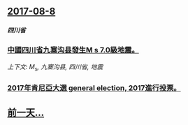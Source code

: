## [2017-08-8](/zh/news/2017/08/8/index.md)

##### 四川省
### [中國四川省九寨沟县發生M s 7.0級地震。 ](/zh/news/2017/08/8/中國四川省九寨沟县發生M-s-70級地震.md)
_上下文: M<sub>s</sub>, 九寨沟县, 四川省, 地震_

##### 
### [2017年肯尼亞大選 general election, 2017進行投票。 ](/zh/news/2017/08/8/2017年肯尼亞大選-general-election-2017進行投票.md)
## [前一天...](/zh/news/2017/08/6/index.md)

